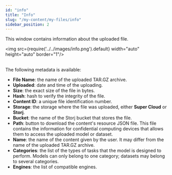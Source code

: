 ```yaml
---
id: "info"
title: "Info"
slug: "/my-content/my-files/info"
sidebar_position: 2
---
```


This window contains information about the uploaded file.

<img src={require('../../images/info.png').default} width="auto" height="auto" border="1"/>
<br/>
<br/>

The following metadata is available:

- **File Name**: the name of the uploaded TAR.GZ archive.
- **Uploaded**: date and time of the uploading.
- **Size**: the exact size of the file in bytes.
- **Hash**: hash to verify the integrity of the file.
- **Content ID**: a unique file identification number.
- **Storage**: the storage where the file was uploaded, either **Super Cloud** or **Storj**.
- **Bucket**: the name of the Storj bucket that stores the file.
- **Path**: button to download the content's resource JSON file. This file contains the information for confidential computing devices that allows them to access the uploaded model or dataset.
- **Name**: the name of the content given by the user. It may differ from the name of the uploaded TAR.GZ archive.
- **Categories**: the list of the types of tasks that the model is designed to perform. Models can only belong to one category; datasets may belong to several categories.
- **Engines**: the list of compatible engines.
